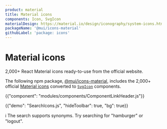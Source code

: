 ```yaml
---
product: material
title: Material icons
components: Icon, SvgIcon
materialDesign: https://material.io/design/iconography/system-icons.html
packageName: '@mui/icons-material'
githubLabel: 'package: icons'
---
```


# Material icons

<p class="description">2,000+ React Material icons ready-to-use from the official website.</p>

The following npm package,
[@mui/icons-material](https://www.npmjs.com/package/@mui/icons-material),
includes the 2,000+ official [Material icons](https://fonts.google.com/icons) converted to [`SvgIcon`](/api/svg-icon/) components.

{{"component": "modules/components/ComponentLinkHeader.js"}}

{{"demo": "SearchIcons.js", "hideToolbar": true, "bg": true}}

ℹ️ The search supports synonyms. Try searching for "hamburger" or "logout".

